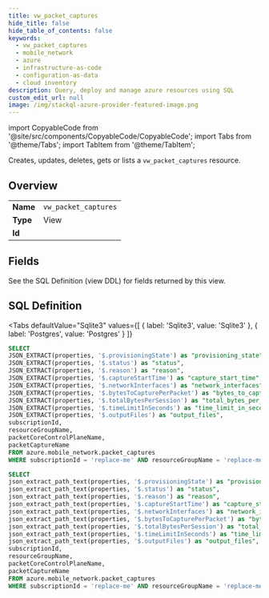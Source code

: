 ```yaml
--- 
title: vw_packet_captures
hide_title: false
hide_table_of_contents: false
keywords:
  - vw_packet_captures
  - mobile_network
  - azure
  - infrastructure-as-code
  - configuration-as-data
  - cloud inventory
description: Query, deploy and manage azure resources using SQL
custom_edit_url: null
image: /img/stackql-azure-provider-featured-image.png
---
```


import CopyableCode from '@site/src/components/CopyableCode/CopyableCode';
import Tabs from '@theme/Tabs';
import TabItem from '@theme/TabItem';

Creates, updates, deletes, gets or lists a <code>vw_packet_captures</code> resource.

## Overview
<table><tbody>
<tr><td><b>Name</b></td><td><code>vw_packet_captures</code></td></tr>
<tr><td><b>Type</b></td><td>View</td></tr>
<tr><td><b>Id</b></td><td><CopyableCode code="azure.mobile_network.vw_packet_captures" /></td></tr>
</tbody></table>

## Fields

See the SQL Definition (view DDL) for fields returned by this view.

## SQL Definition

<Tabs
defaultValue="Sqlite3"
values={[
{ label: 'Sqlite3', value: 'Sqlite3' },
{ label: 'Postgres', value: 'Postgres' }
]}
>
<TabItem value="Sqlite3">

```sql
SELECT
JSON_EXTRACT(properties, '$.provisioningState') as "provisioning_state",
JSON_EXTRACT(properties, '$.status') as "status",
JSON_EXTRACT(properties, '$.reason') as "reason",
JSON_EXTRACT(properties, '$.captureStartTime') as "capture_start_time",
JSON_EXTRACT(properties, '$.networkInterfaces') as "network_interfaces",
JSON_EXTRACT(properties, '$.bytesToCapturePerPacket') as "bytes_to_capture_per_packet",
JSON_EXTRACT(properties, '$.totalBytesPerSession') as "total_bytes_per_session",
JSON_EXTRACT(properties, '$.timeLimitInSeconds') as "time_limit_in_seconds",
JSON_EXTRACT(properties, '$.outputFiles') as "output_files",
subscriptionId,
resourceGroupName,
packetCoreControlPlaneName,
packetCaptureName
FROM azure.mobile_network.packet_captures
WHERE subscriptionId = 'replace-me' AND resourceGroupName = 'replace-me' AND packetCoreControlPlaneName = 'replace-me';
```

</TabItem>
<TabItem value="Postgres">

```sql
SELECT
json_extract_path_text(properties, '$.provisioningState') as "provisioning_state",
json_extract_path_text(properties, '$.status') as "status",
json_extract_path_text(properties, '$.reason') as "reason",
json_extract_path_text(properties, '$.captureStartTime') as "capture_start_time",
json_extract_path_text(properties, '$.networkInterfaces') as "network_interfaces",
json_extract_path_text(properties, '$.bytesToCapturePerPacket') as "bytes_to_capture_per_packet",
json_extract_path_text(properties, '$.totalBytesPerSession') as "total_bytes_per_session",
json_extract_path_text(properties, '$.timeLimitInSeconds') as "time_limit_in_seconds",
json_extract_path_text(properties, '$.outputFiles') as "output_files",
subscriptionId,
resourceGroupName,
packetCoreControlPlaneName,
packetCaptureName
FROM azure.mobile_network.packet_captures
WHERE subscriptionId = 'replace-me' AND resourceGroupName = 'replace-me' AND packetCoreControlPlaneName = 'replace-me';
```

</TabItem>
</Tabs>
